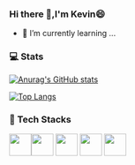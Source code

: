 ### Hi there 👋,I'm Kevin😄
- 🌱 I’m currently learning ...

### 💻 Stats
[![Anurag's GitHub stats](https://github-readme-stats.vercel.app/api?username=qian357891&theme=cobalt&count_private=true)](https://github.com/qian357891/github-readme-stats)

[![Top Langs](https://github-readme-stats.vercel.app/api/top-langs/?username=anuraghazra&layout=compact&theme=cobalt)](https://github.com/anuraghazra/github-readme-stats)

### 🧰 Tech Stacks
<img src="https://cdn.jsdelivr.net/gh/devicons/devicon/icons/javascript/javascript-original.svg" width="40" height="40" /><img src="https://cdn.jsdelivr.net/gh/devicons/devicon/icons/typescript/typescript-original.svg" width="40" height="40" />
<img src="https://cdn.jsdelivr.net/gh/devicons/devicon/icons/vuejs/vuejs-original.svg" width="40" height="40" />
<img src="https://cdn.jsdelivr.net/gh/devicons/devicon/icons/nodejs/nodejs-original.svg" width="40" height="40" />
<img src="https://cdn.jsdelivr.net/gh/devicons/devicon/icons/nestjs/nestjs-plain.svg"  width="40" height="40"/>
